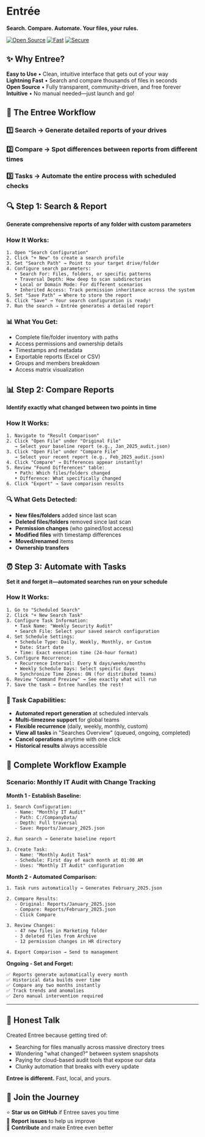 # Entrée

**Search. Compare. Automate. Your files, your rules.**

[![Open Source](https://img.shields.io/badge/Open%20Source-💚-success)](https://github.com) [![Fast](https://img.shields.io/badge/Performance-⚡%20Fast-blue)](https://github.com) [![Secure](https://img.shields.io/badge/Security-🔒%20Local%20First-orange)](https://github.com)



## ✨ Why Entree?

**Easy to Use** • Clean, intuitive interface that gets out of your way  
**Lightning Fast** • Search and compare thousands of files in seconds  
**Open Source** • Fully transparent, community-driven, and free forever  
**Intuitive** • No manual needed—just launch and go!






## 🔄 The Entree Workflow

### 1️⃣ **Search** → Generate detailed reports of your drives
### 2️⃣ **Compare** → Spot differences between reports from different times
### 3️⃣ **Tasks** → Automate the entire process with scheduled checks






## 🔍 Step 1: Search & Report

**Generate comprehensive reports of any folder with custom parameters**

### How It Works:
```
1. Open "Search Configuration"
2. Click "+ New" to create a search profile
3. Set "Search Path" → Point to your target drive/folder
4. Configure search parameters:
   • Search For: Files, folders, or specific patterns
   • Traversal Depth: How deep to scan subdirectories
   • Local or Domain Mode: For different scenarios
   • Inherited Access: Track permission inheritance across the system
5. Set "Save Path" → Where to store the report
6. Click "Save" → Your search configuration is ready!
7. Run the search → Entrée generates a detailed report
```

### 📊 What You Get:
- Complete file/folder inventory with paths
- Access permissions and ownership details
- Timestamps and metadata
- Exportable reports (Excel or CSV)
- Groups and members breakdown
- Access matrix visualization



## 📊 Step 2: Compare Reports

**Identify exactly what changed between two points in time**

### How It Works:
```
1. Navigate to "Result Comparison"
2. Click "Open File" under "Original File"
   → Select your baseline report (e.g., Jan_2025_audit.json)
3. Click "Open File" under "Compare File"
   → Select your recent report (e.g., Feb_2025_audit.json)
4. Click "Compare" → Differences appear instantly!
5. Review "Found Differences" table:
   • Path: Which files/folders changed
   • Difference: What specifically changed
6. Click "Export" → Save comparison results
```

### 🔍 What Gets Detected:
- **New files/folders** added since last scan
- **Deleted files/folders** removed since last scan
- **Permission changes** (who gained/lost access)
- **Modified files** with timestamp differences
- **Moved/renamed** items
- **Ownership transfers**



## ⏰ Step 3: Automate with Tasks

**Set it and forget it—automated searches run on your schedule**

### How It Works:
```
1. Go to "Scheduled Search"
2. Click "+ New Search Task"
3. Configure Task Information:
   • Task Name: "Weekly Security Audit"
   • Search File: Select your saved search configuration
4. Set Schedule Settings:
   • Schedule Type: Daily, Weekly, Monthly, or Custom
   • Date: Start date
   • Time: Exact execution time (24-hour format)
5. Configure Recurrence:
   • Recurrence Interval: Every N days/weeks/months
   • Weekly Schedule Days: Select specific days
   • Synchronize Time Zones: ON (for distributed teams)
6. Review "Command Preview" → See exactly what will run
7. Save the task → Entree handles the rest!
```

### 🎯 Task Capabilities:
- **Automated report generation** at scheduled intervals
- **Multi-timezone support** for global teams
- **Flexible recurrence** (daily, weekly, monthly, custom)
- **View all tasks** in "Searches Overview" (queued, ongoing, completed)
- **Cancel operations** anytime with one click
- **Historical results** always accessible



## 🔄 Complete Workflow Example

### Scenario: Monthly IT Audit with Change Tracking

**Month 1 - Establish Baseline:**
```
1. Search Configuration:
   - Name: "Monthly IT Audit"
   - Path: C:/CompanyData/
   - Depth: Full traversal
   - Save: Reports/January_2025.json

2. Run search → Generate baseline report

3. Create Task:
   - Name: "Monthly Audit Task"
   - Schedule: First day of each month at 01:00 AM
   - Uses: "Monthly IT Audit" configuration
```

**Month 2 - Automated Comparison:**
```
1. Task runs automatically → Generates February_2025.json

2. Compare Results:
   - Original: Reports/January_2025.json
   - Compare: Reports/February_2025.json
   - Click Compare

3. Review Changes:
   - 47 new files in Marketing folder
   - 3 deleted files from Archive
   - 12 permission changes in HR directory

4. Export Comparison → Send to management
```

**Ongoing - Set and Forget:**
```
✅ Reports generate automatically every month
✅ Historical data builds over time
✅ Compare any two months instantly
✅ Track trends and anomalies
✅ Zero manual intervention required
```

---

## 💬 Honest Talk

Created Entree because getting tired of:
- Searching for files manually across massive directory trees
- Wondering "what changed?" between system snapshots
- Paying for cloud-based audit tools that expose our data
- Clunky automation that breaks with every update

**Entree is different.** Fast, local, and yours.






## 🌟 Join the Journey

⭐ **Star us on GitHub** if Entree saves you time  
🐛 **Report issues** to help us improve  
🔧 **Contribute** and make Entree even better
